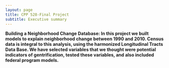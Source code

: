 ```yaml
---
layout: page
title: CPP 528-Final Project 
subtitle: Executive summary 
---
```


**Building a Neighborhood Change Database: In this project we built models to explain neighborhood change between 1990 and 2010. Census data is integral to this analysis, using the harmonized Longitudinal Tracts Data Base. We have selected variables that we thought were potential indicators of gentrification, tested these variables, and also included federal program models.**


